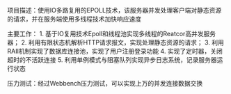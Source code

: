 
项目描述：使用IO多路复用的EPOLL技术，该服务器并发处理客户端对静态资源的请求，并在服务端使用多线程技术加快响应速度

主要工作：
    1. 基于IO复用技术Epoll和线程池实现多线程的Reatcor高并发服务器；
    2. 利用有限状态机解析HTTP请求报文，实现处理静态资源的请求；
    3. 利用RAII机制实现了数据库连接池，实现了用户注册登录功能
    4. 实现了定时器，关闭超时的不活跃连接
    5. 利用单例模式与阻塞队列实现异步日志系统，记录服务器运行状态

压力测试：经过Webbench压力测试，可以实现上万的并发连接数据交换

